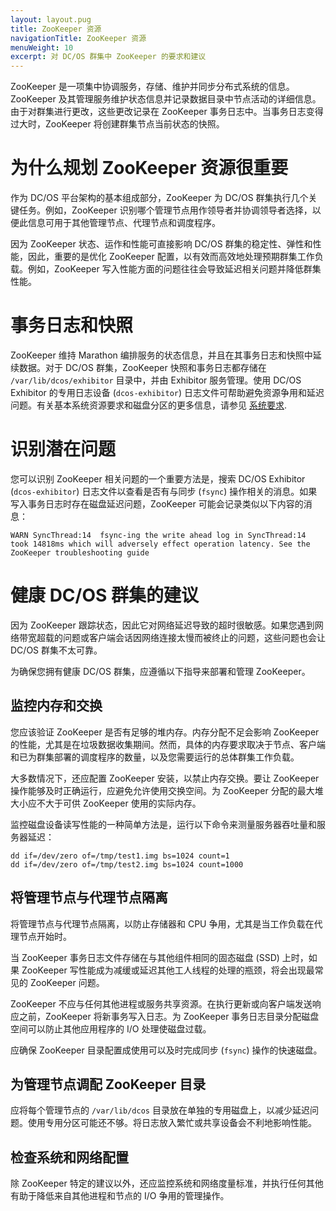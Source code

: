 ```yaml
---
layout: layout.pug
title: ZooKeeper 资源
navigationTitle: ZooKeeper 资源
menuWeight: 10
excerpt: 对 DC/OS 群集中 ZooKeeper 的要求和建议
---
```

ZooKeeper 是一项集中协调服务，存储、维护并同步分布式系统的信息。ZooKeeper 及其管理服务维护状态信息并记录数据目录中节点活动的详细信息。由于对群集进行更改，这些更改记录在 ZooKeeper 事务日志中。当事务日志变得过大时，ZooKeeper 将创建群集节点当前状态的快照。

# 为什么规划 ZooKeeper 资源很重要
作为 DC/OS 平台架构的基本组成部分，ZooKeeper 为 DC/OS 群集执行几个关键任务。例如，ZooKeeper 识别哪个管理节点用作领导者并协调领导者选择，以便此信息可用于其他管理节点、代理节点和调度程序。

因为 ZooKeeper 状态、运作和性能可直接影响 DC/OS 群集的稳定性、弹性和性能，因此，重要的是优化 ZooKeeper 配置，以有效而高效地处理预期群集工作负载。例如，ZooKeeper 写入性能方面的问题往往会导致延迟相关问题并降低群集性能。

# 事务日志和快照
ZooKeeper 维持 Marathon 编排服务的状态信息，并且在其事务日志和快照中延续数据。对于 DC/OS 群集，ZooKeeper 快照和事务日志都存储在 `/var/lib/dcos/exhibitor` 目录中，并由 Exhibitor 服务管理。使用 DC/OS Exhibitor 的专用日志设备 (`dcos-exhibitor`) 日志文件可帮助避免资源争用和延迟问题。有关基本系统资源要求和磁盘分区的更多信息，请参见 [系统要求](/mesosphere/dcos/cn/1.13/installing/production/system-requirements).

# 识别潜在问题
您可以识别 ZooKeeper 相关问题的一个重要方法是，搜索 DC/OS Exhibitor (`dcos-exhibitor`) 日志文件以查看是否有与同步 (`fsync`) 操作相关的消息。如果写入事务日志时存在磁盘延迟问题，ZooKeeper 可能会记录类似以下内容的消息：

`WARN SyncThread:14  fsync-ing the write ahead log in SyncThread:14 took 14818ms which will adversely effect operation latency. See the ZooKeeper troubleshooting guide`

# 健康 DC/OS 群集的建议
因为 ZooKeeper 跟踪状态，因此它对网络延迟导致的超时很敏感。如果您遇到网络带宽超载的问题或客户端会话因网络连接太慢而被终止的问题，这些问题也会让 DC/OS 群集不太可靠。

为确保您拥有健康 DC/OS 群集，应遵循以下指导来部署和管理 ZooKeeper。

## 监控内存和交换
您应该验证 ZooKeeper 是否有足够的堆内存。内存分配不足会影响 ZooKeeper 的性能，尤其是在垃圾数据收集期间。然而，具体的内存要求取决于节点、客户端和已为群集部署的调度程序的数量，以及您需要运行的总体群集工作负载。

大多数情况下，还应配置 ZooKeeper 安装，以禁止内存交换。要让 ZooKeeper 操作能够及时正确运行，应避免允许使用交换空间。为 ZooKeeper 分配的最大堆大小应不大于可供 ZooKeeper 使用的实际内存。

监控磁盘设备读写性能的一种简单方法是，运行以下命令来测量服务器吞吐量和服务器延迟：
<p>
<code>dd if=/dev/zero of=/tmp/test1.img bs=1024 count=1</code><br> 
<code>dd if=/dev/zero of=/tmp/test2.img bs=1024 count=1000</code>

## 将管理节点与代理节点隔离

将管理节点与代理节点隔离，以防止存储器和 CPU 争用，尤其是当工作负载在代理节点开始时。

当 ZooKeeper 事务日志文件存储在与其他组件相同的固态磁盘 (SSD) 上时，如果 ZooKeeper 写性能成为减缓或延迟其他工人线程的处理的瓶颈，将会出现最常见的 ZooKeeper 问题。
    
ZooKeeper 不应与任何其他进程或服务共享资源。在执行更新或向客户端发送响应之前，ZooKeeper 将新事务写入日志。为 ZooKeeper 事务日志目录分配磁盘空间可以防止其他应用程序的 I/O 处理使磁盘过载。
    
应确保 ZooKeeper 目录配置成使用可以及时完成同步 (`fsync`) 操作的快速磁盘。

## 为管理节点调配 ZooKeeper 目录
应将每个管理节点的 `/var/lib/dcos` 目录放在单独的专用磁盘上，以减少延迟问题。使用专用分区可能还不够。将日志放入繁忙或共享设备会不利地影响性能。
    
## 检查系统和网络配置
除 ZooKeeper 特定的建议以外，还应监控系统和网络度量标准，并执行任何其他有助于降低来自其他进程和节点的 I/O 争用的管理操作。
